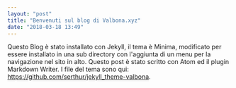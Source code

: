 ```yaml
---
layout: "post"
title: "Benvenuti sul blog di Valbona.xyz"
date: "2018-03-18 13:49"
---
```


Questo Blog è stato installato con Jekyll, il tema è Minima, modificato per essere installato in una sub directory con l'aggiunta di un menu per la navigazione nel sito in alto. Questo post è stato scritto con Atom ed il plugin Markdown Writer.
I file del tema sono qui: https://github.com/serthur/jekyll_theme-valbona.
